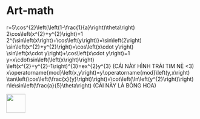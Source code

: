 # Art-math


r=5\cos^{2}\left(\left(1-\frac{1}{a}\right)\theta\right) <br />
2\cos\left(x^{2}+y^{2}\right)=1 <br />
2^{\sin\left(x\right)+\cos\left(y\right)}=\sin\left(2\right) <br />
\sin\left(x^{2}+y^{2}\right)=\cos\left(x\cdot y\right) <br />
\sin\left(x\cdot y\right)+\cos\left(x\cdot y\right)=1 <br />
y=x\cdot\sin\left(\left(x\right)\right) <br />
\left(x^{2}+y^{2}-1\right)^{3}=ex^{2}y^{3}  (CÁI NÀY HÌNH TRÁI TIM NÈ <3)<br />
x\operatorname{mod}\left(x,y\right)=y\operatorname{mod}\left(y,x\right)<br />
\tan\left(\cos\left(\frac{x}{y}\right)\right)=\cot\left(\ln\left(y^{2}\right)\right) <br />
r\le\sin\left(\frac{a}{5}\theta\right)     (CÁI NÀY LÀ BÔNG HOA)<br />


<a href="https://www.desmos.com/calculator?lang=vi"><img height="50" src="https://yt3.ggpht.com/a-/AAuE7mAFXzFAHIwLMhhmumsgwmeuL47HR9zr25MHAA=s900-mo-c-c0xffffffff-rj-k-no"  /></a>
